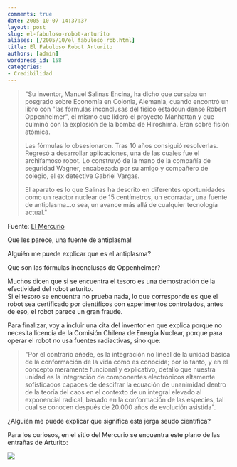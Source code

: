 ```yaml
---
comments: true
date: 2005-10-07 14:37:37
layout: post
slug: el-fabuloso-robot-arturito
aliases: [/2005/10/el_fabuloso_rob.html]
title: El Fabuloso Robot Arturito
authors: [admin]
wordpress_id: 158
categories:
- Credibilidad
---
```


> "Su inventor, Manuel Salinas Encina, ha dicho que cursaba un posgrado sobre Economía en Colonia, Alemania, cuando encontró un libro con "las fórmulas inconclusas del físico estadounidense Robert Oppenheimer", el mismo que lideró el proyecto Manhattan y que culminó con la explosión de la bomba de Hiroshima. Eran sobre fisión atómica.
> 
> Las fórmulas lo obsesionaron. Tras 10 años consiguió resolverlas. Regresó a desarrollar aplicaciones, una de las cuales fue el archifamoso robot. Lo construyó de la mano de la compañía de seguridad Wagner, encabezada por su amigo y compañero de colegio, el ex detective Gabriel Vargas.
> 
> El aparato es lo que Salinas ha descrito en diferentes oportunidades como un reactor nuclear de 15 centímetros, un ecorradar, una fuente de antiplasma...o sea, un avance más allá de cualquier tecnología actual."

Fuente: [El Mercurio](http://diario.elmercurio.com/2005/10/06/ciencia_y_tecnologia/ciencia_y_tecnologia/noticias/078EF302-4E09-4587-90CF-FCDCD18119C0.htm)

Que les parece, una fuente de antiplasma!

Alguién me puede explicar que es el antiplasma?

Que son las fórmulas inconclusas de Oppenheimer?

Muchos dicen que si se encuentra el tesoro es una demostración de la efectividad del robot arturito.   
Si el tesoro se encuentra no prueba nada, lo que corresponde es que el robot sea certificado por científicos con experimentos controlados, antes de eso, el robot parece un gran fraude.

Para finalizar, voy a incluir una cita del inventor en que explica porque no necesita licencia de la Comisión Chilena de Energía Nuclear, porque para operar el robot no usa fuentes radiactivas, sino que:

> "Por el contrario <del>añade</del>, es la integración no lineal de la unidad básica de la conformación de la vida como es conocida; por lo tanto, y en el concepto meramente funcional y explicativo, detallo que nuestra unidad es la integración de componentes electrónicos altamente sofisticados capaces de descifrar la ecuación de unanimidad dentro de la teoría del caos en el contexto de un integral elevado al exponencial radical, basado en la conformación de las especies, tal cual se conocen después de 20.000 años de evolución asistida".

¿Alguién me puede explicar que significa esta jerga seudo científica?

Para los curiosos, en el sitio del Mercurio se encuentra este plano de las entrañas de Arturito:

![](arturito-thumb.JPG)




